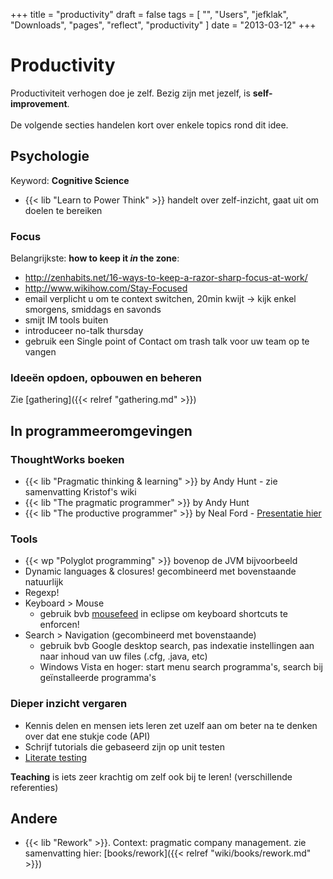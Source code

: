 +++
title = "productivity"
draft = false
tags = [
    "",
    "Users",
    "jefklak",
    "Downloads",
    "pages",
    "reflect",
    "productivity"
]
date = "2013-03-12"
+++
# Productivity 

Productiviteit verhogen doe je zelf. Bezig zijn met jezelf, is **self-improvement**.<br/><br/>
De volgende secties handelen kort over enkele topics rond dit idee.

## Psychologie 

Keyword: **Cognitive Science**

  * {{< lib "Learn to Power Think" >}} handelt over zelf-inzicht, gaat uit om doelen te bereiken

### Focus 

Belangrijkste: **how to keep it *in* the zone**:

  * http://zenhabits.net/16-ways-to-keep-a-razor-sharp-focus-at-work/
  * http://www.wikihow.com/Stay-Focused
  * email verplicht u om te context switchen, 20min kwijt -> kijk enkel smorgens, smiddags en savonds
  * smijt IM tools buiten
  * introduceer no-talk thursday
  * gebruik een Single point of Contact om trash talk voor uw team op te vangen

### Ideeën opdoen, opbouwen en beheren 

Zie [gathering]({{< relref "gathering.md" >}})
## In programmeeromgevingen 

### ThoughtWorks boeken 

  * {{< lib "Pragmatic thinking & learning" >}} by Andy Hunt - zie samenvatting Kristof's wiki
  * {{< lib "The pragmatic programmer" >}} by Andy Hunt
  * {{< lib "The productive programmer" >}} by Neal Ford - [Presentatie hier](http://www.youtube.com/watch?v=Y8bY0jxk3LE)

### Tools 

  * {{< wp "Polyglot programming" >}} bovenop de JVM bijvoorbeeld
  * Dynamic languages & closures! gecombineerd met bovenstaande natuurlijk
  * Regexp!
  * Keyboard > Mouse
    * gebruik bvb [mousefeed](http://blog.mousefeed.com/) in eclipse om keyboard shortcuts te enforcen!
  * Search > Navigation (gecombineerd met bovenstaande)
    * gebruik bvb Google desktop search, pas indexatie instellingen aan naar inhoud van uw files (.cfg, .java, etc)
    * Windows Vista en hoger: start menu search programma's, search bij geïnstalleerde programma's

### Dieper inzicht vergaren 

  * Kennis delen en mensen iets leren zet uzelf aan om beter na te denken over dat ene stukje code (API)
  * Schrijf tutorials die gebaseerd zijn op unit testen 
  * [Literate testing](http://arrenbrecht.ch/testing/index.htm)

**Teaching** is iets zeer krachtig om zelf ook bij te leren! (verschillende referenties)

## Andere 

  * {{< lib "Rework" >}}. Context: pragmatic company management. zie samenvatting hier: [books/rework]({{< relref "wiki/books/rework.md" >}})